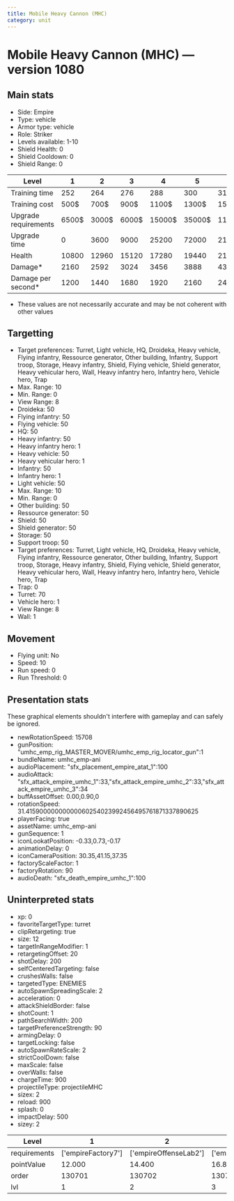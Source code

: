 ```yaml
---
title: Mobile Heavy Cannon (MHC)
category: unit
---
```


# Mobile Heavy Cannon (MHC) — version 1080

## Main stats

  * Side: Empire
  * Type: vehicle
  * Armor type: vehicle
  * Role: Striker
  * Levels available: 1-10
  * Shield Health: 0
  * Shield Cooldown: 0
  * Shield Range: 0

|Level               |1    |2    |3    |4     |5     |6      |7      |8      |9       |10      |
|--------------------|-----|-----|-----|------|------|-------|-------|-------|--------|--------|
|Training time       |252  |264  |276  |288   |300   |312    |324    |336    |348     |360     |
|Training cost       |500$ |700$ |900$ |1100$ |1300$ |1500$  |1700$  |2400$  |2700$   |3000$   |
|Upgrade requirements|6500$|3000$|6000$|15000$|35000$|115000$|200000$|385000$|1250000$|2250000$|
|Upgrade time        |0    |3600 |9000 |25200 |72000 |216000 |345600 |518400 |691200  |1036800 |
|Health              |10800|12960|15120|17280 |19440 |21600  |23760  |25920  |28080   |32400   |
|Damage*             |2160 |2592 |3024 |3456  |3888  |4320   |4752   |5184   |5616    |6480    |
|Damage per second*  |1200 |1440 |1680 |1920  |2160  |2400   |2640   |2880   |3120    |3600    |

* These values are not necessarily accurate and may be not coherent with other values

## Targetting

  * Target preferences: Turret, Light vehicle, HQ, Droideka, Heavy vehicle, Flying infantry, Ressource generator, Other building, Infantry, Support troop, Storage, Heavy infantry, Shield, Flying vehicle, Shield generator, Heavy vehicular hero, Wall, Heavy infantry hero, Infantry hero, Vehicle hero, Trap
  * Max. Range: 10
  * Min. Range: 0
  * View Range: 8
  * Droideka: 50
  * Flying infantry: 50
  * Flying vehicle: 50
  * HQ: 50
  * Heavy infantry: 50
  * Heavy infantry hero: 1
  * Heavy vehicle: 50
  * Heavy vehicular hero: 1
  * Infantry: 50
  * Infantry hero: 1
  * Light vehicle: 50
  * Max. Range: 10
  * Min. Range: 0
  * Other building: 50
  * Ressource generator: 50
  * Shield: 50
  * Shield generator: 50
  * Storage: 50
  * Support troop: 50
  * Target preferences: Turret, Light vehicle, HQ, Droideka, Heavy vehicle, Flying infantry, Ressource generator, Other building, Infantry, Support troop, Storage, Heavy infantry, Shield, Flying vehicle, Shield generator, Heavy vehicular hero, Wall, Heavy infantry hero, Infantry hero, Vehicle hero, Trap
  * Trap: 0
  * Turret: 70
  * Vehicle hero: 1
  * View Range: 8
  * Wall: 1

## Movement

  * Flying unit: No
  * Speed: 10
  * Run speed: 0
  * Run Threshold: 0

## Presentation stats

These graphical elements shouldn't interfere with gameplay and can safely be ignored.

  * newRotationSpeed: 15708
  * gunPosition: "umhc_emp_rig_MASTER_MOVER/umhc_emp_rig_locator_gun":1
  * bundleName: umhc_emp-ani
  * audioPlacement: "sfx_placement_empire_atat_1":100
  * audioAttack: "sfx_attack_empire_umhc_1":33,"sfx_attack_empire_umhc_2":33,"sfx_attack_empire_umhc_3":34
  * buffAssetOffset: 0.00,0.90,0
  * rotationSpeed: 31.41590000000000060254023992456495761871337890625
  * playerFacing: true
  * assetName: umhc_emp-ani
  * gunSequence: 1
  * iconLookatPosition: -0.33,0.73,-0.17
  * animationDelay: 0
  * iconCameraPosition: 30.35,41.15,37.35
  * factoryScaleFactor: 1
  * factoryRotation: 90
  * audioDeath: "sfx_death_empire_umhc_1":100

## Uninterpreted stats

  * xp: 0
  * favoriteTargetType: turret
  * clipRetargeting: true
  * size: 12
  * targetInRangeModifier: 1
  * retargetingOffset: 20
  * shotDelay: 200
  * selfCenteredTargeting: false
  * crushesWalls: false
  * targetedType: ENEMIES
  * autoSpawnSpreadingScale: 2
  * acceleration: 0
  * attackShieldBorder: false
  * shotCount: 1
  * pathSearchWidth: 200
  * targetPreferenceStrength: 90
  * armingDelay: 0
  * targetLocking: false
  * autoSpawnRateScale: 2
  * strictCoolDown: false
  * maxScale: false
  * overWalls: false
  * chargeTime: 900
  * projectileType: projectileMHC
  * sizex: 2
  * reload: 900
  * splash: 0
  * impactDelay: 500
  * sizey: 2

|Level       |1                 |2                    |3                    |4                    |5                    |6                    |7                    |8                    |9                    |10                    |
|------------|------------------|---------------------|---------------------|---------------------|---------------------|---------------------|---------------------|---------------------|---------------------|----------------------|
|requirements|['empireFactory7']|['empireOffenseLab2']|['empireOffenseLab3']|['empireOffenseLab4']|['empireOffenseLab5']|['empireOffenseLab6']|['empireOffenseLab7']|['empireOffenseLab8']|['empireOffenseLab9']|['empireOffenseLab10']|
|pointValue  |12.000            |14.400               |16.800               |19.200               |21.600               |24.000               |26.400               |28.800               |31.200               |36.000                |
|order       |130701            |130702               |130703               |130704               |130705               |130706               |130707               |130708               |130709               |130710                |
|lvl         |1                 |2                    |3                    |4                    |5                    |6                    |7                    |8                    |9                    |10                    |

